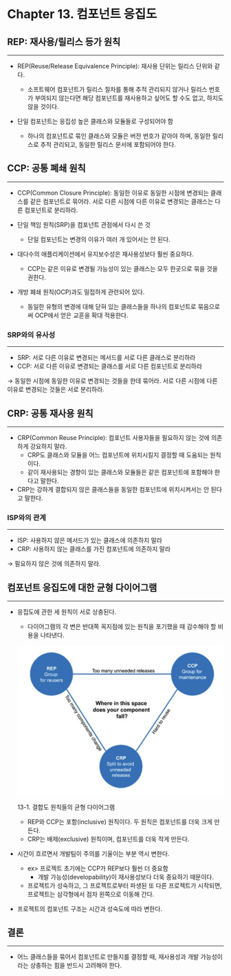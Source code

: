 # Chapter 13. 컴포넌트 응집도

## REP: 재사용/릴리스 등가 원칙

---

- REP(Reuse/Release Equivalence Principle): 재사용 단위는 릴리스 단위와 같다.
    - 소프트웨어 컴포넌트가 릴리스 절차를 통해 추적 관리되지 않거나 릴리스 번호가 부여되지 않는다면 해당 컴포넌트를 재사용하고 싶어도 할 수도 없고, 하지도 않을 것이다.

- 단일 컴포넌트는 응집성 높은 클래스와 모듈들로 구성되어야 함
    - 하나의 컴포넌트로 묶인 클래스와 모듈은 버전 번호가 같아야 하며, 동일한 릴리스로 추적 관리되고, 동일한 릴리스 문서에 포함되어야 한다.

## CCP: 공통 폐쇄 원칙

---

- CCP(Common Closure Principle): 동일한 이유로 동일한 시점에 변경되는 클래스를 같은 컴포넌트로 묶어라. 서로 다른 시점에 다른 이유로 변경되는 클래스는 다른 컴포넌트로 분리하라.
- 단일 책임 원칙(SRP)을 컴포넌트 관점에서 다시 쓴 것
    - 단일 컴포넌트는 변경의 이유가 여러 개 있어서는 안 된다.

- 대다수의 애플리케이션에서 유지보수성은 재사용성보다 훨씬 중요하다.
    - CCP는 같은 이유로 변경될 가능성이 있는 클래스는 모두 한곳으로 묶을 것을 권한다.
- 개방 폐쇄 원칙(OCP)과도 밀접하게 관련되어 있다.
    - 동일한 유형의 변경에 대해 닫혀 있는 클래스들을 하나의 컴포넌트로 묶음으로써 OCP에서 얻은 교훈을 확대 적용한다.

### SRP와의 유사성

---

- SRP: 서로 다른 이유로 변경되는 메서드를 서로 다른 클래스로 분리하라
- CCP: 서로 다른 이유로 변경되는 클래스를 서로 다른 컴포넌트로 분리하라

→ 동일한 시점에 동일한 이유로 변경되는 것들을 한데 묶어라. 서로 다른 시점에 다른 이유로 변경되는 것들은 서로 분리하라.

## CRP: 공통 재사용 원칙

---

- CRP(Common Reuse Principle): 컴포넌트 사용자들을 필요하지 않는 것에 의존하게 강요하지 말라.
    - CRP도 클래스와 모듈을 어느 컴포넌트에 위치시킬지 결정할 때 도움되는 원칙이다.
    - 같이 재사용되는 경향이 있는 클래스와 모듈들은 같은 컴포넌트에 포함해야 한다고 말한다.
- CRP는 강하게 결합되지 않은 클래스들을 동일한 컴포넌트에 위치시켜서는 안 된다고 말한다.

### ISP와의 관계

---

- ISP: 사용하지 않은 메서드가 있는 클래스에 의존하지 말라
- CRP: 사용하지 않는 클래스를 가진 컴포넌트에 의존하지 말라

→ 필요하지 않은 것에 의존하지 말라.

## 컴포넌트 응집도에 대한 균형 다이어그램

---

- 응집도에 관한 세 원칙이 서로 상충된다.
    - 다이어그램의 각 변은 반대쪽 꼭지점에 있는 원칙을 포기했을 때 감수해야 할 비용을 나타낸다.
    
    ![13-1. 결합도 원칙들의 균형 다이어그램](./image/13/Untitled.png)
    
    13-1. 결합도 원칙들의 균형 다이어그램
    
    - REP와 CCP는 포함(inclusive) 원칙이다. 두 원칙은 컴포넌트를 더욱 크게 만든다.
    - CRP는 배제(exclusive) 원칙이며, 컴포넌트를 더욱 작게 만든다.

- 시간이 흐르면서 개발팀이 주의를 기울이는 부분 역시 변한다.
    - ex> 프로젝트 초기에는 CCP가 REP보다 훨씬 더 중요함
        - 개발 가능성(developability)이 재사용성보다 더욱 중요하기 때문이다.
    - 프로젝트가 성숙하고, 그 프로젝트로부터 파생된 또 다른 프로젝트가 시작되면, 프로젝트는 삼각형에서 점차 왼쪽으로 이동해 간다.
- 프로젝트의 컴포넌트 구조는 시간과 성숙도에 따라 변한다.

## 결론

---

- 어느 클래스들을 묶어서 컴포넌트로 만들지를 결정할 때, 재사용성과 개발 가능성이라는 상충하는 힘을 반드시 고려해야 한다.
